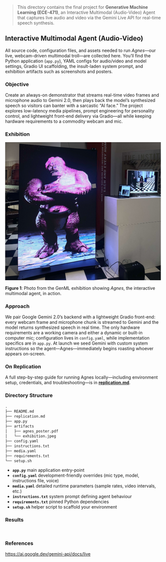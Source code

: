 > This directory contains the final project for **Generative Machine Learning (ECE-471)**, an Interactive Multimodal (Audio-Video) Agent that captures live audio and video via the Gemini Live API for real-time speech synthesis.

## Interactive Multimodal Agent (Audio-Video)

All source code, configuration files, and assets needed to run *Agnes*—our live, webcam-driven multimodal troll—are collected here. You’ll find the Python application (`app.py`), YAML configs for audio/video and model settings, Gradio UI scaffolding, the insult-laden system prompt, and exhibition artifacts such as screenshots and posters.

### Objective  
Create an always-on demonstrator that streams real-time video frames and microphone audio to Gemini 2.0, then plays back the model’s synthesized speech so visitors can banter with a sarcastic “AI face.” The project explores low-latency media pipelines, prompt engineering for personality control, and lightweight front-end delivery via Gradio—all while keeping hardware requirements to a commodity webcam and mic.

### Exhibition

![photo from GenML live-demo](artifacts/exhibition.jpeg)

**Figure 1**: Photo from the GenML exhibition showing *Agnes*, the interactive multimodal agent, in action.


### Approach

We pair Google Gemini 2.0’s backend with a lightweight Gradio front-end: every webcam frame and microphone chunk is streamed to Gemini and the model returns synthesized speech in real time.  The only hardware requirements are a working camera and either a dynamic or built-in computer mic; configuration lives in `config.yaml`, while implementation specifics are in `app.py`.  At launch we seed Gemini with custom system instructions so the agent—Agnes—immediately begins roasting whoever appears on-screen.

### On Replication

A full step-by-step guide for running Agnes locally—including environment setup, credentials, and troubleshooting—is in **[replication.md](replication.md)**.

### Directory Structure

```
.
├── README.md
├── replication.md
├── app.py
├── artifacts
│   ├── agnes_poster.pdf
│   └── exhibition.jpeg
├── config.yaml
├── instructions.txt
├── media.yaml
├── requirements.txt
└── setup.sh
```

- **`app.py`**   main application entry-point  
- **`config.yaml`**   development-friendly overrides (mic type, model, instructions file, voice)  
- **`media.yaml`**   detailed runtime parameters (sample rates, video intervals, etc.)  
- **`instructions.txt`**   system prompt defining agent behaviour  
- **`requirements.txt`**   pinned Python dependencies  
- **`setup.sh`**   helper script to scaffold your environment  


### Results


<br>

### References

https://ai.google.dev/gemini-api/docs/live

